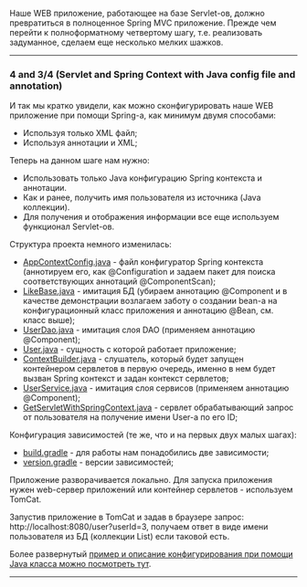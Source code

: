 Наше WEB приложение, работающее на базе Servlet-ов, должно превратиться в полноценное Spring MVC приложение.
Прежде чем перейти к полноформатному четвертому шагу, т.е. реализовать задуманное, сделаем еще несколько мелких
шажков.
________________________________________________________________________________________________________________________
### 4 and 3/4 (Servlet and Spring Context with Java config file and annotation)

И так мы кратко увидели, как можно сконфигурировать наше WEB приложение при помощи Spring-a, как минимум двумя способами:
- Используя только XML файл;
- Используя аннотации и XML;

Теперь на данном шаге нам нужно: 
- Использовать только Java конфигурацию Spring контекста и аннотации.
- Как и ранее, получить имя пользователя из источника (Java коллекции). 
- Для получения и отображения информации все еще используем функционал Servlet-ов.

Структура проекта немного изменилась:
- [AppContextConfig.java](https://github.com/JcoderPaul/Evolution_app_development/blob/SpringWebAppConfig/SpringWebAppConfig/SpringJavaConfig/src/main/java/me/oldboy/config/AppContextConfig.java) - файл конфигуратор Spring контекста (аннотируем его, как @Configuration и задаем пакет для 
поиска соответствующих аннотаций @ComponentScan);
- [LikeBase.java](https://github.com/JcoderPaul/Evolution_app_development/blob/SpringWebAppConfig/SpringWebAppConfig/SpringJavaConfig/src/main/java/me/oldboy/base_imitation/LikeBase.java) - имитация БД (убираем аннотацию @Component и в качестве демонстрации возлагаем заботу о создании bean-a
на конфигурационный класс приложения и аннотацию @Bean, см. класс выше);
- [UserDao.java](https://github.com/JcoderPaul/Evolution_app_development/blob/SpringWebAppConfig/SpringWebAppConfig/SpringJavaConfig/src/main/java/me/oldboy/dao_imitation/UserDao.java) - имитация слоя DAO (применяем аннотацию @Component);
- [User.java](https://github.com/JcoderPaul/Evolution_app_development/blob/SpringWebAppConfig/SpringWebAppConfig/SpringJavaConfig/src/main/java/me/oldboy/like_entity/User.java) - сущность с которой работает приложение;
- [ContextBuilder.java](https://github.com/JcoderPaul/Evolution_app_development/blob/SpringWebAppConfig/SpringWebAppConfig/SpringJavaConfig/src/main/java/me/oldboy/listeners/ContextBuilder.java) - слушатель, который будет запущен контейнером сервлетов в первую очередь, именно в нем будет 
вызван Spring контекст и задан контекст сервлетов;
- [UserService.java](https://github.com/JcoderPaul/Evolution_app_development/blob/SpringWebAppConfig/SpringWebAppConfig/SpringJavaConfig/src/main/java/me/oldboy/service_imitation/UserService.java) - имитация слоя сервисов (применяем аннотацию @Component);
- [GetServletWithSpringContext.java](https://github.com/JcoderPaul/Evolution_app_development/blob/SpringWebAppConfig/SpringWebAppConfig/SpringJavaConfig/src/main/java/me/oldboy/servlets/GetServletWithSpringContext.java) - сервлет обрабатывающий запрос от пользователя на получение имени User-a по его ID;

Конфигурация зависимостей (те же, что и на первых двух малых шагах):
- [build.gradle](https://github.com/JcoderPaul/Evolution_app_development/blob/SpringWebAppConfig/SpringWebAppConfig/SpringJavaConfig/build.gradle) - для работы нам понадобились две зависимости;
- [version.gradle](https://github.com/JcoderPaul/Evolution_app_development/blob/SpringWebAppConfig/SpringWebAppConfig/SpringJavaConfig/version.gradle) - версии зависимостей;

Приложение разворачивается локально. Для запуска приложения нужен web-сервер приложений или контейнер сервлетов - 
используем TomCat.

Запустив приложение в TomCat и задав в браузере запрос: http://localhost:8080/user?userId=3, получаем ответ в виде 
имени пользователя из БД (коллекции List) если таковой есть.

Более развернутый [пример и описание конфигурирования при помощи Java класса можно посмотреть тут](https://github.com/JcoderPaul/Spring_Framework_Lessons/tree/master/Spring_part_4).
________________________________________________________________________________________________________________________